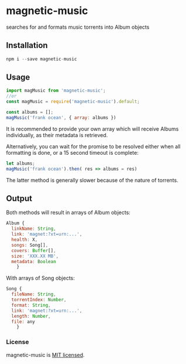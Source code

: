 # magnetic-music
searches for and formats music torrents into Album objects



## Installation 
```javascript
npm i --save magnetic-music
```

## Usage

```javascript
import magMusic from 'magnetic-music';
//or
const magMusic = require('magnetic-music').default;

const albums = [];
magMusic('frank ocean', { array: albums })
```

It is recommended to provide your own array which will receive Albums individually, as their metadata is retrieved.

Alternatively, you can wait for the promise to be resolved either when all formatting is done, or a 15 second timeout is complete:

```javascript
let albums;
magMusic('frank ocean').then( res => albums = res)
```

The latter method is generally slower because of the nature of torrents.

## Output

Both methods will result in arrays of Album objects:
```javascript
Album {
  linkName: String,
  link: 'magnet:?xt=urn:...',
  health: X,
  songs: Song[],
  covers: Buffer[],
  size: 'XXX.XX MB',
  metadata: Boolean 
    }
```
With arrays of Song objects:
```javascript
Song {
  fileName: String,
  torrentIndex: Number,
  format: String,
  link: 'magnet:?xt=urn:...',
  length: Number,
  file: any
    }
```

### License
magnetic-music is [MIT licensed](./LICENSE).